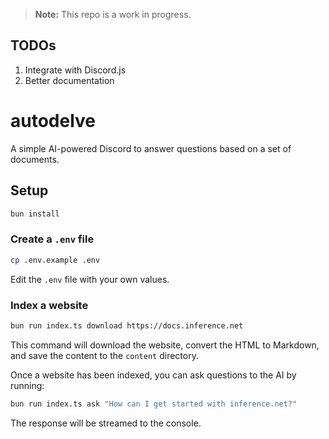 > **Note:** This repo is a work in progress.

## TODOs
1. Integrate with Discord.js
2. Better documentation


# autodelve


A simple AI-powered Discord to answer questions based on a set of documents.

## Setup

```bash
bun install
```

### Create a `.env` file

```bash
cp .env.example .env
```

Edit the `.env` file with your own values.


### Index a website

```bash
bun run index.ts download https://docs.inference.net
```

This command will download the website, convert the HTML to Markdown, and save the content to the `content` directory.

Once a website has been indexed, you can ask questions to the AI by running:

```bash
bun run index.ts ask "How can I get started with inference.net?"
```

The response will be streamed to the console.




